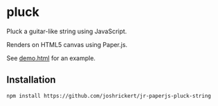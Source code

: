 pluck
=====

Pluck a guitar-like string using JavaScript.

Renders on HTML5 canvas using Paper.js.

See [demo.html](demo.html) for an example.

Installation
------------

```shell
npm install https://github.com/joshrickert/jr-paperjs-pluck-string
```
